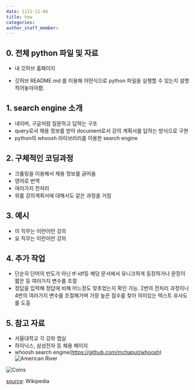 ```yaml
---
date: 1111-11-04
title: how
categories:
author_staff_member:
---
```

## 0. 전체 python 파일 및 자료

- 내 깃허브 홈페이지   
+ 깃허브 README.md 를 이용해 어떤식으로 python 파일을 실행할 수 있는지 설명 적어놓아야함.


## 1. search engine 소개

- 네이버, 구글처럼 질문하고 답하는 구조
- query로서 채용 정보를 받아 document로서 강의 계획서를 답하는 방식으로 구현
- python의 whoosh 라이브러리를 이용한 search engine

## 2. 구체적인 코딩과정

- 크롤링을 이용해서 채용 정보를 긁어옴
- 영어로 번역
- 여러가지 전처리
- 위를 강의계획서에 대해서도 같은 과정을 거침

## 3. 예시

- 이 직무는 이런이런 강의
- 요 직무는 이런이런 강의

## 4. 추가 작업

- 단순히 단어의 빈도가 아닌 tf-idf등 해당 문서에서 유니크하게 등장하거나 문장이 짧은 등 여러가지 변수를 조절
- 정답을 입력해 정답에 비해 어느정도 맞추었는지 확인 가능. 2번의 전처리 과정이나 4번의 여러가지 변수를 조절해가며 가장 높은 점수를 찾아 의미있는 텍스트 유사도를 도출


## 5. 참고 자료

- 서울대학교 각 강좌 랩실
- 하이닉스, 삼성전자 등 채용 페이지
- whoosh search engine(https://github.com/mchaput/whoosh)
![American River](https://source.unsplash.com/random/1500x1146)



![Coins](https://source.unsplash.com/random/1500x1147)



[source](https://en.wikipedia.org/wiki/Sales_effectiveness): Wikipedia

